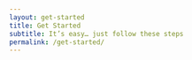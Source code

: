 ```yaml
---
layout: get-started
title: Get Started
subtitle: It’s easy… just follow these steps
permalink: /get-started/
---
```

